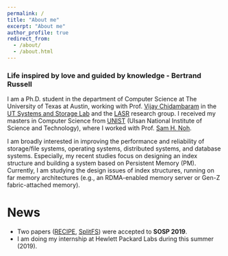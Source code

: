 ```yaml
---
permalink: /
title: "About me"
excerpt: "About me"
author_profile: true
redirect_from: 
  - /about/
  - /about.html
---
```


### Life inspired by love and guided by knowledge - Bertrand Russell

I am a Ph.D. student in the department of Computer Science at The University of Texas at Austin,
working with Prof. [Vijay Chidambaram](http://www.cs.utexas.edu/~vijay/) in the
[UT Systems and Storage Lab](http://utsaslab.cs.utexas.edu/) and the [LASR](https://www.cs.utexas.edu/lasr/) 
research group. I received my masters in Computer Science from [UNIST](https://www.unist.ac.kr/) 
(Ulsan National Institute of Science and Technology), where I worked with Prof. [Sam H. Noh](http://next.unist.ac.kr/professor).

I am broadly interested in improving the performance and reliability of storage/file systems, operating systems, 
distributed systems, and database systems. Especially, my recent studies focus on designing an index structure 
and building a system based on Persistent Memory (PM). Currently, I am studying the design issues of index structures,
running on far memory architectures (e.g., an RDMA-enabled memory server or Gen-Z fabric-attached memory).

# News
* Two papers ([RECIPE](https://sekwonlee.github.io/publication/sosp19_recipe), [SplitFS](https://sekwonlee.github.io/publication/sosp19_splitfs)) were accepted to <b>SOSP 2019</b>.
* I am doing my internship at Hewlett Packard Labs during this summer (2019).
